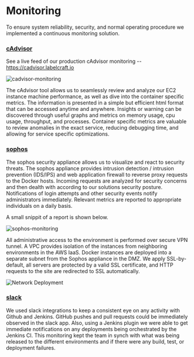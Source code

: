 # Monitoring

To ensure system reliability, security, and normal operating procedure we implemented a continuous monitoring solution. 

### [cAdvisor](https://github.com/google/cadvisor)

See a live feed of our production cAdvisor monitoring -- https://cadvisor.labelcraft.io

![cadvisor-monitoring](https://cloud.githubusercontent.com/assets/1631162/8363339/38036994-1b4c-11e5-86a1-4fad3f968bfe.png)

The cAdvisor tool allows us to seamlessly review and analyze our EC2 instance machine performance, as well as dive into the container specific metrics. The information is presented in a simple but efficient html format that can be accessed anytime and anywhere. Insights or warning can be discovered through useful graphs and metrics on memory usage, cpu usage, throughput, and processes. Container specific metrics are valuable to review anomalies in the exact service, reducing debugging time, and allowing for service specific optimizations. 

### [sophos](https://www.sophos.com/en-us.aspx)

The sophos security appliance allows us to visualize and react to security threats.  The sophos appliance provides intrusion detection / intrusion prevention (IDS/IPS) and web application firewall to reverse proxy requests to the Docker hosts.  Incoming requests are analyzed for security concerns and then dealth with according to our solutions security posture.  Notifications of login attempts and other security events notify administrators immediately.  Relevant metrics are reported to appropriate individuals on a daily basis.

A small snippit of a report is shown below.

![sophos-monitoring](https://cloud.githubusercontent.com/assets/11528424/8512957/aff7a316-2326-11e5-92c4-1f35fd7b1f0a.png)

All administrative access to the environment is performed over secure VPN tunnel.  A VPC provides isolation of the instances from neighboring environments in the AWS IaaS.  Docker instances are deployed into a separate subnet from the Sophos appliance in the DMZ.  We apply SSL-by-default, all servers are protected by a valid SSL certificate, and HTTP requests to the site are redirected to SSL automatically.

![Network Deployment](https://cloud.githubusercontent.com/assets/8406690/8513155/a8c11102-232d-11e5-8cd5-9ea748f1e537.png)

### [slack](https://slack.com/)

We used slack integrations to keep a consistent eye on any activity with Github and Jenkins. GitHub pushes and pull requests could be immediately observed in the slack app. Also, using a Jenkins plugin we were able to get immediate notifications on any deployments being orchestrated by the Jenkins CI. This monitoring kept the team in synch with what was being released to the different environments and if there were any build, test, or deployment failures. 
